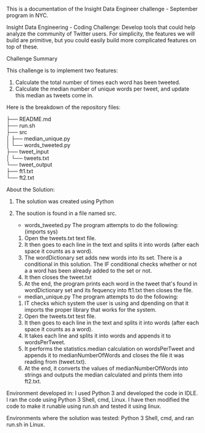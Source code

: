 This is a documentation of the Insight Data Engineer challenge - September program in NYC.

Insight Data Engineering - Coding Challenge:
Develop tools that could help analyze the community of Twitter users. For simplicity, the features we will build are primitive, but you could easily build more complicated features on top of these.

Challenge Summary

This challenge is to implement two features:
  1) Calculate the total number of times each word has been tweeted.
  2) Calculate the median number of unique words per tweet, and update this median as tweets come in.

Here is the breakdown of the repository files:

  ├── README.md  
  ├── run.sh  
  ├── src  
  │   ├── median_unique.py  
  │   └── words_tweeted.py  
  ├── tweet_input  
  │   └── tweets.txt  
  └── tweet_output  
      ├── ft1.txt  
      └── ft2.txt  

About the Solution:

1) The solution was created using Python
2) The soution is found in a file named src.

    - words_tweeted.py 
    The program attempts to do the following: (imports sys)
    1) Open the tweets.txt text file. 
    2) It then goes to each line in the text and splits it into words (after each space it counts as a word).
    3) The wordDictionary set adds new words into its set. There is a conditional in this solution. The IF conditional checks whether or not a a word has been already added to the set or not.
    4) It then closes the tweet.txt
    5) At the end, the program prints each word in the tweet that's found in wordDictionary set and its fequency into ft1.txt then closes the file.
    
    - median_unique.py
    The program attempts to do the following:
    1) IT checks which system the user is using and dpending on that it imports the proper library that works for the system.
    2) Open the tweets.txt test file.
    3) It then goes to each line in the text and splits it into words (after each space it counts as a word).
    4) It takes each line and splits it into words and appends it to wordsPerTweet.
    5) It performs the statistics.median calculation on wordsPerTweet and appends it to medianNumberOfWords and closes the file it was reading from (tweet.txt).
    6) At the end, it converts the values of medianNumberOfWords into strings and outputs the median calculated and prints them into ft2.txt.

  Environment developed in:
  I used Python 3 and developed the code in IDLE. I ran the code using Python 3 Shell, cmd, Linux.
  I have then modified the code to make it runable using run.sh and tested it using linux.
  
  Environments where the solution was tested:
  Python 3 Shell, cmd, and ran run.sh in Linux.

